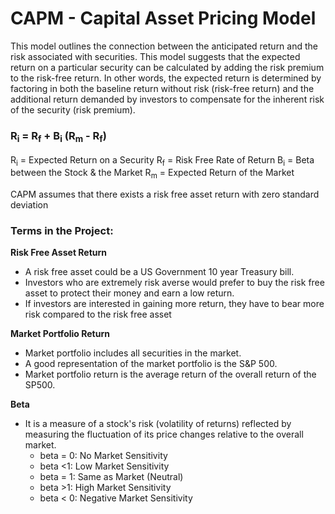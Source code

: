 # CAPM - Capital Asset Pricing Model

This model outlines the connection between the anticipated return and the risk associated with securities. This model suggests that the expected return on a particular security can be calculated by adding the risk premium to the risk-free return. In other words, the expected return is determined by factoring in both the baseline return without risk (risk-free return) and the additional return demanded by investors to compensate for the inherent risk of the security (risk premium).

### R<Sub>i</Sub> = R<Sub>f</Sub> + B<Sub>i</Sub> (R<Sub>m</Sub> - R<Sub>f</Sub>)

R<Sub>i</Sub> = Expected Return on a Security
R<Sub>f</Sub> = Risk Free Rate of Return 
B<Sub>i</Sub> = Beta between the Stock & the Market
R<Sub>m</Sub> = Expected Return of the Market

CAPM assumes that there exists a risk free asset return with zero standard deviation

### Terms in the Project:

**Risk Free Asset Return** 
- A risk free asset could be a US Government 10 year Treasury bill. 
- Investors who are extremely risk averse would prefer to buy the risk free asset to protect their money and earn a low return. 
- If investors are interested in gaining more return, they have to bear more risk compared to the risk free asset 

**Market Portfolio Return**
- Market portfolio includes all securities in the market.
- A good representation of the market portfolio is the S&P 500. 
- Market portfolio return is the average return of the overall return of the SP500. 

**Beta**
- It is a measure of a stock's risk (volatility of returns) reflected by measuring the fluctuation of its price changes relative to the overall market. 
   - beta = 0: No Market Sensitivity 
   - beta <1: Low Market Sensitivity 
   - beta = 1: Same as Market (Neutral) 
   - beta >1: High Market Sensitivity
   - beta < 0: Negative Market Sensitivity 


